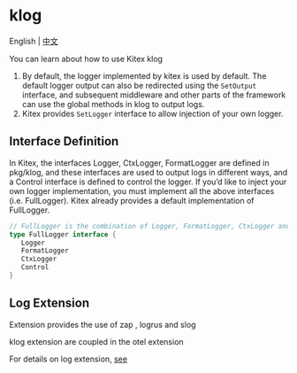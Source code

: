 # klog
English | [中文](README_CN.md)

You can learn about how to use Kitex klog

1. By default, the logger implemented by kitex is used by default.
   The default logger output can also be redirected using the `SetOutput` interface, and subsequent middleware and other parts of the framework can use the global methods in klog to output logs.
2. Kitex provides `SetLogger` interface to allow injection of your own logger.

## Interface Definition

In Kitex, the interfaces Logger, CtxLogger, FormatLogger are defined in pkg/klog, and these interfaces are used to output logs in different ways, and a Control interface is defined to control the logger. If you’d like to inject your own logger implementation, you must implement all the above interfaces (i.e. FullLogger). Kitex already provides a default implementation of FullLogger.

```go
// FullLogger is the combination of Logger, FormatLogger, CtxLogger and Control.
type FullLogger interface {
   Logger
   FormatLogger
   CtxLogger
   Control
}
```

## Log Extension

Extension provides the use of zap , logrus and slog

klog extension are coupled in the otel extension

For details on log extension, [see](https://cloudwego.cn/docs/kitex/tutorials/observability/logging/)